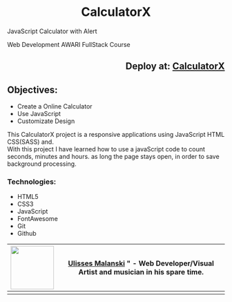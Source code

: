 <div align="center">
  
# CalculatorX
  
</div>

JavaScript Calculator with Alert  

Web Development AWARI FullStack Course
 
<div align="right">
   
## Deploy at: <a href="https://github.com/malanski/CalculatorX/">CalculatorX</a>  
   
</div>

## Objectives:  
- Create a Online Calculator
- Use JavaScript 
- Customizate Design

This CalculatorX project is a responsive applications using JavaScript HTML CSS(SASS) and.   
With this project I have learned how to use a javaScript code to count seconds, minutes and hours. as long the page stays open, in order to save background processing.
  
### Technologies:
- HTML5
- CSS3
- JavaScript
- FontAwesome
- Git
- Github  


<div align="left" margin-top="-150px">
    
| <img height="100px" src="https://avatars.githubusercontent.com/u/87362996?v=4"> | <a href="https://github.com/malanski">Ulisses Malanski</a> " - Web Developer/Visual Artist and musician in his spare time.  |
| ----------- | ----------- |
|  |  |



